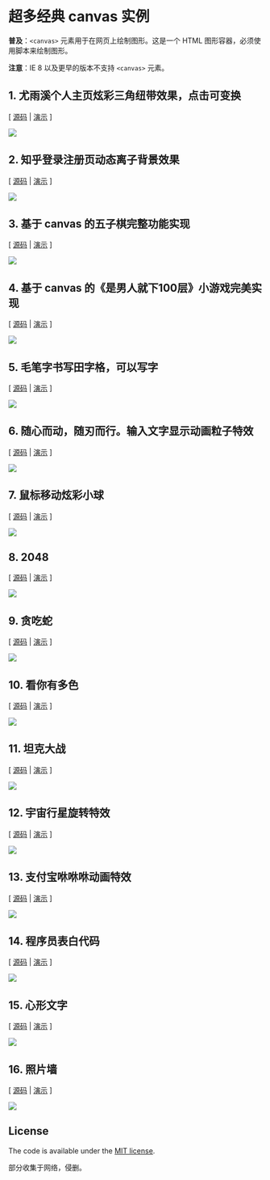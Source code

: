 # 超多经典 canvas 实例

**普及**：`<canvas>` 元素用于在网页上绘制图形。这是一个 HTML 图形容器，必须使用脚本来绘制图形。

**注意**：IE 8 以及更早的版本不支持 `<canvas>` 元素。

## 1. 尤雨溪个人主页炫彩三角纽带效果，点击可变换

[ [源码](https://github.com/bxm0927/canvas-special/blob/master/evan-you) | [演示](https://bxm0927.github.io/canvas-special/evan-you/index.html) ]

![](../canvas-special/assets/evan-you.png)

## 2. 知乎登录注册页动态离子背景效果

[ [源码](https://github.com/bxm0927/canvas-special/blob/master/zhihu) | [演示](https://bxm0927.github.io/canvas-special/zhihu/index.html) ]

![](../canvas-special/assets/zhihu.png)

## 3. 基于 canvas 的五子棋完整功能实现

[ [源码](https://github.com/bxm0927/canvas-special/blob/master/five-chess) | [演示](https://bxm0927.github.io/canvas-special/five-chess/index.html) ]

![](../canvas-special/assets/five-chess.png)

## 4. 基于 canvas 的《是男人就下100层》小游戏完美实现

[ [源码](https://github.com/bxm0927/canvas-special/blob/master/man-down100) | [演示](https://bxm0927.github.io/canvas-special/man-down100/index.html) ]

![](../canvas-special/assets/man-down100.png)

## 5. 毛笔字书写田字格，可以写字

[ [源码](https://github.com/bxm0927/canvas-special/blob/master/brush) | [演示](https://bxm0927.github.io/canvas-special/brush/index.html) ]

![](../canvas-special/assets/brush.png)

## 6. 随心而动，随刃而行。输入文字显示动画粒子特效

[ [源码](https://github.com/bxm0927/canvas-special/blob/master/side-text) | [演示](https://bxm0927.github.io/canvas-special/side-text/index.html) ]

![](../canvas-special/assets/side-text.png)

## 7. 鼠标移动炫彩小球

[ [源码](https://github.com/bxm0927/canvas-special/blob/master/globule) | [演示](https://bxm0927.github.io/canvas-special/globule/index.html) ]

![](../canvas-special/assets/globule.png)

## 8. 2048

[ [源码](https://github.com/bxm0927/canvas-special/blob/master/game2048) | [演示](https://bxm0927.github.io/canvas-special/game2048/index.html) ]

![](../canvas-special/assets/game2048.png)

## 9. 贪吃蛇

[ [源码](https://github.com/bxm0927/canvas-special/blob/master/snake) | [演示](https://bxm0927.github.io/canvas-special/snake/index.html) ]

![](../canvas-special/assets/snake.png)

## 10. 看你有多色

[ [源码](https://github.com/bxm0927/canvas-special/blob/master/look-def-color) | [演示](https://bxm0927.github.io/canvas-special/look-def-color/index.html) ]

![](../canvas-special/assets/look-def-color.png)

## 11. 坦克大战

[ [源码](https://github.com/bxm0927/canvas-special/blob/master/tank) | [演示](https://bxm0927.github.io/canvas-special/tank/index.html) ]

![](../canvas-special/assets/tank.png)

## 12. 宇宙行星旋转特效

[ [源码](https://github.com/bxm0927/canvas-special/blob/master/universe) | [演示](https://bxm0927.github.io/canvas-special/universe/index.html) ]

![](../canvas-special/assets/universe.png)

## 13. 支付宝咻咻咻动画特效

[ [源码](https://github.com/bxm0927/canvas-special/blob/master/alipay) | [演示](https://bxm0927.github.io/canvas-special/alipay/index.html) ]

![](../canvas-special/assets/alipay.png)

## 14. 程序员表白代码

[ [源码](https://github.com/bxm0927/canvas-special/blob/master/love-time) | [演示](https://bxm0927.github.io/canvas-special/love-time/index.html) ]

![](../canvas-special/assets/love-time.png)

## 15. 心形文字

[ [源码](https://github.com/bxm0927/canvas-special/blob/master/heart) | [演示](https://bxm0927.github.io/canvas-special/heart/index.html) ]

![](../canvas-special/assets/heart.png)

## 16. 照片墙

[ [源码](https://github.com/bxm0927/canvas-special/blob/master/photo-wall) | [演示](https://bxm0927.github.io/canvas-special/photo-wall/index.html) ]

![](../canvas-special/assets/photo-wall.png)

## License

The code is available under the [MIT license](https://opensource.org/licenses/MIT).

部分收集于网络，侵删。
